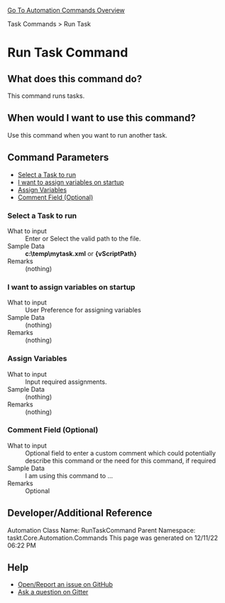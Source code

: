 <!--TITLE: Run Task Command -->
<!-- SUBTITLE: a command in the Task Commands group. -->
[Go To Automation Commands Overview](/automation-commands.md)


Task Commands &gt; Run Task


# Run Task Command


## What does this command do?
This command runs tasks.


## When would I want to use this command?
Use this command when you want to run another task.


## Command Parameters
- [Select a Task to run](#param_0)
- [I want to assign variables on startup](#param_1)
- [Assign Variables](#param_2)
- [Comment Field (Optional)](#param_3)


<a id="param_0"></a>
### Select a Task to run


<dl>
<dt>What to input</dt><dd>Enter or Select the valid path to the file.</dd>
<dt></dt><dd></dd>
<dt>Sample Data</dt><dd><strong>c:\temp\mytask.xml</strong> or <strong>{vScriptPath}</strong></dd>
<dt>Remarks</dt><dd>(nothing)</dd>
</dl>




<a id="param_1"></a>
### I want to assign variables on startup


<dl>
<dt>What to input</dt><dd>User Preference for assigning variables</dd>
<dt></dt><dd></dd>
<dt>Sample Data</dt><dd>(nothing)</dd>
<dt>Remarks</dt><dd>(nothing)</dd>
</dl>




<a id="param_2"></a>
### Assign Variables


<dl>
<dt>What to input</dt><dd>Input required assignments.</dd>
<dt></dt><dd></dd>
<dt>Sample Data</dt><dd>(nothing)</dd>
<dt>Remarks</dt><dd>(nothing)</dd>
</dl>




<a id="param_3"></a>
### Comment Field (Optional)


<dl>
<dt>What to input</dt><dd>Optional field to enter a custom comment which could potentially describe this command or the need for this command, if required</dd>
<dt></dt><dd></dd>
<dt>Sample Data</dt><dd>I am using this command to ...</dd>
<dt>Remarks</dt><dd>Optional</dd>
</dl>




## Developer/Additional Reference
Automation Class Name: RunTaskCommand
Parent Namespace: taskt.Core.Automation.Commands
This page was generated on 12/11/22 06:22 PM


## Help
- [Open/Report an issue on GitHub](https://github.com/saucepleez/taskt/issues/new)
- [Ask a question on Gitter](https://gitter.im/taskt-rpa/Lobby)
